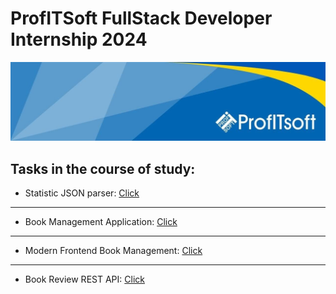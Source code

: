 # ProfITSoft FullStack Developer Internship 2024

![Logo](https://github.com/KorbutViacheslav/rough-copy-profitsoft/blob/main/images/profitsoft_back.jpg?raw=true)

Tasks in the course of study:
---
* Statistic JSON parser: [Click](hw_01_statistic_json_parser/README.md)
---
* Book Management Application: [Click](hw_02_book_management_application/README.md)
---
* Modern Frontend Book Management: [Click](hw_03_modern_frontend_book_management/README.md)
---
* Book Review REST API: [Click](hw_04_nodejs_book_review/README.md)